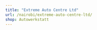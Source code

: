 ```yaml
---
title: "Extreme Auto Centre Ltd"
url: /nairobi/extreme-auto-centre-ltd/
shop: Autowerkstatt
---
```

